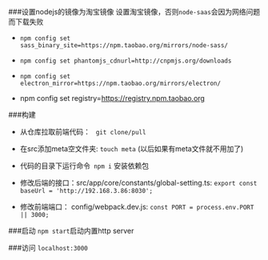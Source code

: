 ###设置nodejs的镜像为淘宝镜像
设置淘宝镜像，否则``node-saas``会因为网络问题而下载失败

- `npm config set sass_binary_site=https://npm.taobao.org/mirrors/node-sass/`


- `npm config set phantomjs_cdnurl=http://cnpmjs.org/downloads`


- `npm config set electron_mirror=https://npm.taobao.org/mirrors/electron/`
- npm config set registry=https://registry.npm.taobao.org
 
###构建      
		 
- 从仓库拉取前端代码： ` git clone/pull`

- 在src添加meta空文件夹: `touch meta` (以后如果有meta文件就不用加了)


- 代码的目录下运行命令` npm i` 安装依赖包
	

- 修改后端的接口：src/app/core/constants/global-setting.ts: `export const baseUrl = 'http://192.168.3.86:8030';`
									

- 修改前端端口： config/webpack.dev.js: `const PORT = process.env.PORT || 3000;`

###启动
`npm start`启动内置http server

###访问
`localhost:3000`